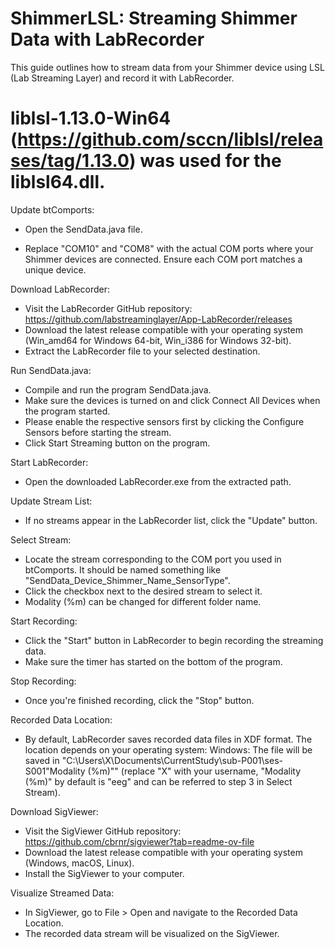 # ShimmerLSL: Streaming Shimmer Data with LabRecorder
This guide outlines how to stream data from your Shimmer device using LSL (Lab Streaming Layer) and record it with LabRecorder.
# liblsl-1.13.0-Win64 (https://github.com/sccn/liblsl/releases/tag/1.13.0) was used for the liblsl64.dll.

Update btComports:

- Open the SendData.java file.

- Replace "COM10" and "COM8" with the actual COM ports where your Shimmer devices are connected. Ensure each COM port matches a unique device.

Download LabRecorder:

- Visit the LabRecorder GitHub repository: https://github.com/labstreaminglayer/App-LabRecorder/releases
- Download the latest release compatible with your operating system (Win_amd64 for Windows 64-bit, Win_i386 for Windows 32-bit).
- Extract the LabRecorder file to your selected destination.

Run SendData.java:

- Compile and run the program SendData.java.
- Make sure the devices is turned on and click Connect All Devices when the program started.
- Please enable the respective sensors first by clicking the Configure Sensors before starting the stream.
- Click Start Streaming button on the program.

Start LabRecorder:

- Open the downloaded LabRecorder.exe from the extracted path. 

Update Stream List:

- If no streams appear in the LabRecorder list, click the "Update" button.

Select Stream:

- Locate the stream corresponding to the COM port you used in btComports. It should be named something like "SendData_Device_Shimmer_Name_SensorType".
- Click the checkbox next to the desired stream to select it.
- Modality (%m) can be changed for different folder name.

Start Recording:

- Click the "Start" button in LabRecorder to begin recording the streaming data.
- Make sure the timer has started on the bottom of the program.

Stop Recording:

- Once you're finished recording, click the "Stop" button.

Recorded Data Location:

- By default, LabRecorder saves recorded data files in XDF format. The location depends on your operating system:
Windows: The file will be saved in "C:\Users\X\Documents\CurrentStudy\sub-P001\ses-S001\"Modality (%m)"" (replace "X" with your username, "Modality (%m)" by default is "eeg" and can be referred to step 3 in Select Stream).

Download SigViewer:

- Visit the SigViewer GitHub repository: https://github.com/cbrnr/sigviewer?tab=readme-ov-file
- Download the latest release compatible with your operating system (Windows, macOS, Linux).
- Install the SigViewer to your computer.

Visualize Streamed Data:

- In SigViewer, go to File > Open and navigate to the Recorded Data Location.
- The recorded data stream will be visualized on the SigViewer.
